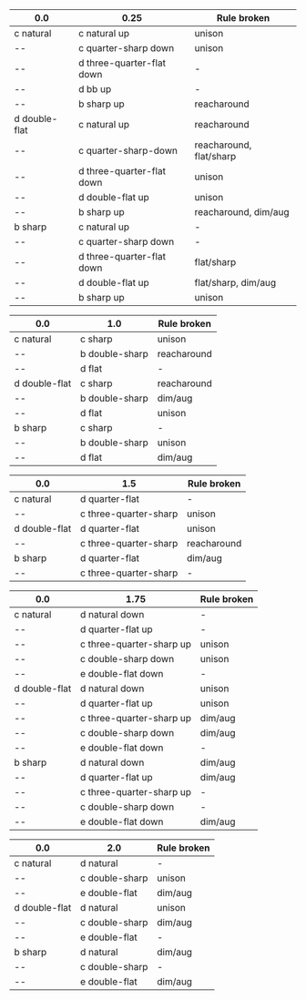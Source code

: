 | 0.0 | 0.25 | Rule broken |
| --- | ---  | --- |
| c natural | c natural up  | unison |
| -- | c quarter-sharp down | unison |
| -- | d three-quarter-flat down | -|
| --  | d bb up | - |
| -- | b sharp up | reacharound |
| d double-flat | c natural up | reacharound |
| -- | c quarter-sharp-down 	| reacharound, flat/sharp |
| -- | d three-quarter-flat down | unison |
| -- | d double-flat up | unison |
| -- | b sharp up	| reacharound, dim/aug |
| b sharp | c natural up | - |
| -- | c quarter-sharp down | - |
| -- | d three-quarter-flat down | flat/sharp |
| -- | d double-flat up | flat/sharp, dim/aug |
| -- | b sharp up | unison |


|             0.0           |            1.0            | Rule broken          |
|-------------------------|-------------------------|-------------------------|
| c natural | c sharp | unison |
| -- | b double-sharp | reacharound |
| -- | d flat | - |
| d double-flat | c sharp | reacharound |
| -- | b double-sharp | dim/aug |
| -- | d flat | unison |
| b sharp | c sharp | - |
| -- | b double-sharp | unison |
| -- | d flat | dim/aug |

| 0.0 | 1.5 | Rule broken |
| --- | --- | --- |
| c natural | d quarter-flat | - |
| -- | c three-quarter-sharp | unison |
| d double-flat | d quarter-flat | unison |
| -- | c three-quarter-sharp | reacharound  |
| b sharp | d quarter-flat | dim/aug |
| -- | c three-quarter-sharp | - |

| 0.0 | 1.75 | Rule broken |
| --- | ---  | --- |
| c natural | d natural down | - |
| -- | d quarter-flat up | - |
| -- | c three-quarter-sharp up | unison |
| -- | c double-sharp down | unison |
| -- | e double-flat down | - |
| d double-flat | d natural down | unison |
| -- | d quarter-flat up | unison |
| -- | c three-quarter-sharp up | dim/aug |
| -- | c double-sharp down | dim/aug |
| -- | e double-flat down | - |
| b sharp | d natural down | dim/aug |
| -- | d quarter-flat up | dim/aug |
| -- | c three-quarter-sharp up | - |
| -- | c double-sharp down | - |
| -- | e double-flat down | dim/aug |

| 0.0 | 2.0 | Rule broken |
| --- | --- | --- |
| c natural | d natural | - |
| -- | c double-sharp | unison |
| -- | e double-flat | dim/aug |
| d double-flat | d natural | unison |
| -- | c double-sharp | dim/aug |
| -- | e double-flat | - |
| b sharp | d natural | dim/aug |
| -- | c double-sharp | - |
| -- | e double-flat | dim/aug |
